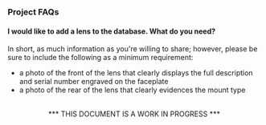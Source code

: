 <h3>Project FAQs</h3>
<h4>I would like to add a lens to the database. What do you need?</h4>

In short, as much information as you're willing to share; however, please be sure to include the following as a minimum requirement:

- a photo of the front of the lens that clearly displays the full description and serial number engraved on the faceplate
- a photo of the rear of the lens that clearly evidences the mount type

<br>
<center>
*** THIS DOCUMENT IS A WORK IN PROGRESS ***
</center>


<!--- <h4>Do you own either of these lenses?</h4>

No. I used to own a 28mm, but it fell into the sea a few years back (it’s yours, if you can find it; it’s down there somewhere, about a mile off the coast of Ireland 😉). I didn’t keep note of the serial number, unfortunately, so it isn’t included in the list (so, if you do dive down and grab it, be sure to send me the details 😉).

<h4>Why did you start this project?</h4>

When looking for another copy, I relised just how uncommon they were; I was also surprised by the lack of historical data. The 28mm has an excellent reputation, so this humble project was born. During my research, I also came across the 20mm (which seems to be even scarcer!), so I included this one as well.

<h4>How can I contribute?</h4>

If you'd like to submit the details of any identified lenses, please include links to photos that clearly show the mount type and serial number.

I'm also on the lookout for any further information about Nissin Koki Co. Ltd. Please provide links to references that support any contributed information. 

<h4>Why don't you refetence your sources?</h4>

They have a very annoying habit of disappearing! Most of the info I've found has been gathered from online retail sites, and the listings are shortly  discarded as soon as the sales complete. -->
